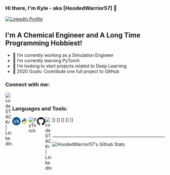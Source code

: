 ### Hi there, I'm Kyle - aka [HoodedWarrior57] 👋

[![LinkedIn Profile](https://img.shields.io/badge/linkedin-%230077B5.svg?&style=for-the-badge&logo=linkedin&logoColor=white)](https://www.linkedin.com/in/kylezamora/)

## I'm A Chemical Engineer and A Long Time Programming Hobbiest!

- 🔭 I’m currently working as a Simulation Engineer
- 🌱 I’m currently learning PyTorch
- 👯 I’m looking to start projects related to Deep Learning
- 🥅 2020 Goals: Contribute one full project to GitHub

### Connect with me:

[<img align="left" alt="codeSTACKr | LinkedIn" width="22px" src="https://cdn.jsdelivr.net/npm/simple-icons@v3/icons/linkedin.svg" />][linkedin]

<br />

### Languages and Tools:

[<img align="left" alt="Visual Basic" width="26px" src="https://raw.githubusercontent.com/github/explore/80688e429a7d4ef2fca1e82350fe8e3517d3494d/topics/visual-basic/visual-basic.png" />]
[<img align="left" alt="Python" width="26px" src="https://raw.githubusercontent.com/github/explore/80688e429a7d4ef2fca1e82350fe8e3517d3494d/topics/python/python.png" />]
[<img align="left" alt="PyTorch" width="26px" src="https://simpleicons.org/icons/pytorch.svg" />]
[<img align="left" alt="GitHub" width="26px" src="https://raw.githubusercontent.com/github/explore/78df643247d429f6cc873026c0622819ad797942/topics/github/github.png" />]
[<img align="left" alt="codeSTACKr | LinkedIn" width="22px" src="https://simpleicons.org/icons/pytorch.svg" />]

<br />

---

<img align="left" alt="HoodedWarrior57's Github Stats" src="https://github-readme-stats-taupe-seven.vercel.app/api?username=HoodedWarrior57&show_icons=true&hide_border=true" />

[linkedin]: https://www.linkedin.com/in/